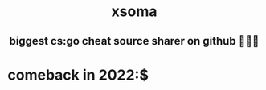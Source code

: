 <h1 align="center">xsoma</h1>
<h2 align="center"> biggest cs:go cheat source sharer on github 👩🏻‍🦯</h2>
<h1> comeback in 2022:$</h1>
<!--
<a href="https://github.com/anuraghazra/github-readme-stats" align="center">
  <img align="center" src="https://github-readme-stats.vercel.app/api?username=xsoma" />
</a> -->

 
 


